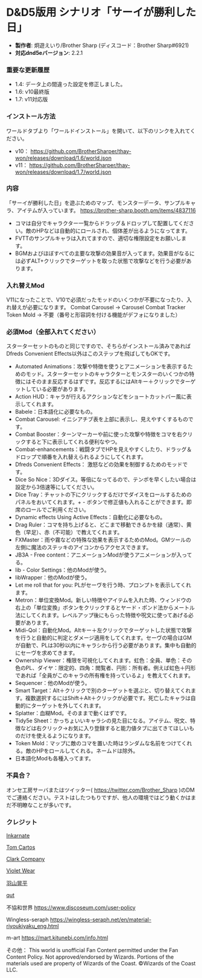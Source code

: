 # D&D5版用 シナリオ「サーイが勝利した日」

* **製作者**: 炯遊えいり/Brother Sharp (ディスコード：Brother Sharp#6921)
* **対応dnd5eバージョン**: 2.2.1

### 重要な更新履歴

* 1.4: データ上の間違った設定を修正しました。
* 1.6: v10最終版
* 1.7: v11対応版

### インストール方法

ワールドタブより「ワールドインストール」を開いて、以下のリンクを入れてください。

* v10： https://github.com/BrotherSharper/thay-won/releases/download/1.6/world.json
* v11： https://github.com/BrotherSharper/thay-won/releases/download/1.7/world.json

### 内容
「サーイが勝利した日」を遊ぶためのマップ、モンスターデータ、サンプルキャラ、アイテムが入っています。
https://brother-sharp.booth.pm/items/4837116

* コマは自分でキャラクター一覧からドラッグ＆ドロップして配置してください。敵のHPなどは自動的にロールされ、個体差が出るようになってます。
* FVTTのサンプルキャラは入れてますので、適切な権限設定をお願いします。
* BGMおよびほぼすべての主要な攻撃の効果音が入ってます。効果音がなるには必ずALT+クリックでターゲットを取った状態で攻撃などを行う必要があります。

### 入れ替えMod
V11になったことで、V10で必須だったモッドのいくつかが不要になったり、入れ替えが必要になります。
Combat Carousel -> Carousel Combat Tracker
Token Mold -> 不要（番号と形容詞を付ける機能がデフォになりました）

### 必須Mod（全部入れてください）
スターターセットのものと同じですので、そちらがインストール済みであればDfreds Convenient Effects以外はこのステップを飛ばしてもOKです。
* Automated Animations：攻撃や特徴を使うとアニメーションを表示するためのモッド。スターターセットのキャラクターとモンスターのいくつかの特徴にはそのまま反応するはずです。反応するにはAltキー＋クリックでターゲットしている必要があります。
* Action HUD：キャラが行えるアクションなどをショートカットバー風に表示してくれます。
* Babele：日本語化に必要なもの。
* Combat Carousel: イニシアチブ表を上部に表示し、見えやすくするものです。
* Combat Booster：ターンマーカーや前に使った攻撃や特徴をコマを右クリックすると下に表示してくれる便利なやつ。
* Combat-enhancements：戦闘タブでHPを見えやすくしたり、ドラッグ＆ドロップで順番を入れ替えられるようにしてくれます。
* Dfreds Convenient Effects： 激怒などの効果を制御するためのモッドです。
* Dice So Nice：3Dダイス。等倍になってるので、テンポを早くしたい場合は設定から3倍速等にしてください。
* Dice Tray：チャットの下にクリックするだけでダイスをロールするためのパネルをおいてくれます。+ - ボタンで修正値も入れることができます。即席のロールでご利用ください。
* Dynamic effects Using Active Effects：自動化に必要なもの。
* Drag Ruler：コマを持ち上げると、どこまで移動できるかを緑（通常）、黄色（早足）、赤（不可能）で教えてくれます。
* FXMaster：雨や霧などの特殊な効果を表示するためのMod。GMツールの左側に魔法のステッキのアイコンからアクセスできます。
* JB3A - Free content：アニメーションModが使うアニメーションが入ってる。
* lib - Color Settings：他のModが使う。
* libWrapper：他のModが使う。
* Let me roll that for you: PLがセーヴを行う時、プロンプトを表示してくれます。
* Metron：単位変換Mod。新しい特徴やアイテムを入れた時、ウィンドウの右上の「単位変換」ボタンをクリックするとヤード・ポンド法からメートル法にしてくれます。レベルアップ後にもらった特徴や呪文に使ってあげる必要があります。
* Midi-Qol：自動化Mod。Altキー＋左クリックでターゲットした状態で攻撃を行うと自動的に判定とダメージ適用をしてくれます。セーヴの場合はGMが自動で、PLは30秒以内にキャラシから行う必要があります。集中も自動的にセーヴを求めてきます。
* Ownership Viewer：権限を可視化してくれます。虹色：全員、単色：その色のPL、ダイヤ：限定的、四角：閲覧者、円形：所有者。例えば虹色＋円形であれば「全員がこのキャラの所有権を持っているよ」を教えてくれます。
* Sequencer：他のModが使う。
* Smart Target：Alt＋クリックで別のターゲットを選ぶと、切り替えてくれます。複数選択するにはShift＋Alt＋クリックが必要です。死亡したキャラは自動的にターゲットを外してくれます。
* Splatter：血糊Mod。そのままで動くはずです。
* Tidy5e Sheet：かっちょいいキャラシの見た目になる。アイテム、呪文、特徴などは右クリック→お気に入り登録すると能力値タブに出てきてほしいものだけを使えるようになります。
* Token Mold：マップに敵のコマを置いた時はランダムな名前をつけてくれる。敵のHPをロールしてくれる。ネームドは除外。
* 日本語化Modも各種入ってます。

### 不具合？
オンセ工房サーバまたはツイッター( https://twitter.com/Brother_Sharp )のDMでご連絡ください。テストはしたつもりですが、他人の環境ではどう動くかはまだ不明瞭なことが多いです。

### クレジット
 [Inkarnate](https://inkarnate.com)
 
 [Tom Cartos](https://www.patreon.com/tomcartos)
 
  [Clark Company](https://clark.booth.pm/)
  
[Violet Wear](https://muraja.booth.pm/)

  [羽山晃平](https://nekoemonn.booth.pm/)
  
[qut](https://lud.sakura.ne.jp/info.shtml)

不協和世界
https://www.discoseum.com/user-policy

Wingless-seraph
https://wingless-seraph.net/en/material-riyoukiyaku_eng.html

m-art
https://mart.kitunebi.com/info.html

その他：
This world is unofficial Fan Content permitted under the Fan Content Policy. Not approved/endorsed by Wizards. Portions of the materials used are property of Wizards of the Coast. ©Wizards of the Coast LLC.